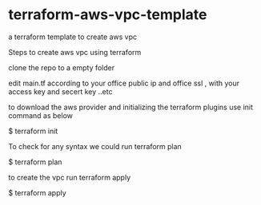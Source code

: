 # terraform-aws-vpc-template
a terraform template to create aws vpc

Steps to create aws vpc using terraform

clone the repo to a empty folder

edit main.tf according to your office public ip and office ssl , with your access key and secert key ..etc

to download the aws provider and initializing the terraform plugins use init command as below

$ terraform init

To check for any syntax we could run terraform plan

$ terraform plan

to create the vpc run terraform apply

$ terraform apply
